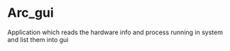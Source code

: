 # Arc_gui
Application which reads the hardware info and process running in system and list them into gui 

